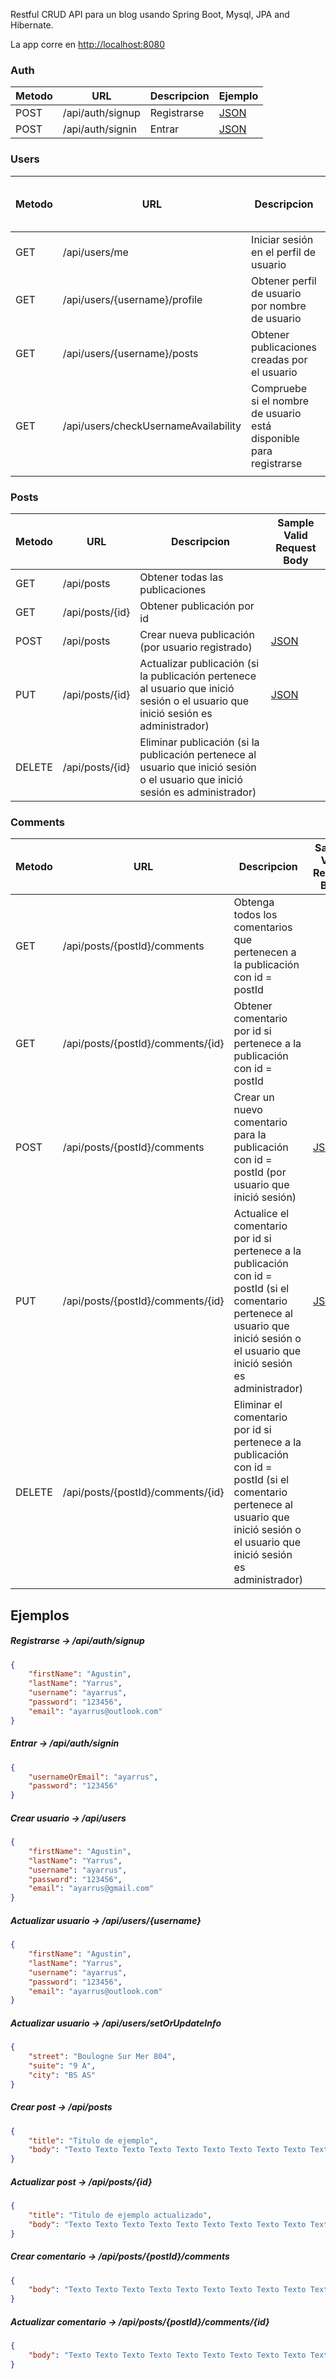 Restful CRUD API para un blog usando Spring Boot, Mysql, JPA and Hibernate.

La app corre en <http://localhost:8080>


### Auth

| Metodo | URL | Descripcion | Ejemplo | 
| ------ | --- | ---------- | --------------------------- |
| POST   | /api/auth/signup | Registrarse | [JSON](#signup) |
| POST   | /api/auth/signin | Entrar | [JSON](#signin) |

### Users

| Metodo | URL | Descripcion | Sample Valid Request Body |
| ------ | --- | ----------- | ------------------------- |
| GET    | /api/users/me | Iniciar sesión en el perfil de usuario | |
| GET    | /api/users/{username}/profile | Obtener perfil de usuario por nombre de usuario | |
| GET    | /api/users/{username}/posts | Obtener publicaciones creadas por el usuario | |
| GET    | /api/users/checkUsernameAvailability | Compruebe si el nombre de usuario está disponible para registrarse 
 | |

### Posts

| Metodo | URL | Descripcion | Sample Valid Request Body |
| ------ | --- | ----------- | ------------------------- |
| GET    | /api/posts | Obtener todas las publicaciones  | |
| GET    | /api/posts/{id} | Obtener publicación por id  | |
| POST   | /api/posts | Crear nueva publicación (por usuario registrado)  | [JSON](#postcreate) |
| PUT    | /api/posts/{id} | Actualizar publicación (si la publicación pertenece al usuario que inició sesión o el usuario que inició sesión es administrador)  | [JSON](#postupdate) |
| DELETE | /api/posts/{id} | Eliminar publicación (si la publicación pertenece al usuario que inició sesión o el usuario que inició sesión es administrador)  | |

### Comments

| Metodo | URL | Descripcion | Sample Valid Request Body |
| ------ | --- | ----------- | ------------------------- |
| GET    | /api/posts/{postId}/comments | Obtenga todos los comentarios que pertenecen a la publicación con id = postId  | |
| GET    | /api/posts/{postId}/comments/{id} | Obtener comentario por id si pertenece a la publicación con id = postId  | |
| POST   | /api/posts/{postId}/comments |Crear un nuevo comentario para la publicación con id = postId (por usuario que inició sesión)  | [JSON](#commentcreate) |
| PUT    | /api/posts/{postId}/comments/{id} | Actualice el comentario por id si pertenece a la publicación con id = postId (si el comentario pertenece al usuario que inició sesión o el usuario que inició sesión es administrador)  | [JSON](#commentupdate) |
| DELETE | /api/posts/{postId}/comments/{id} | Eliminar el comentario por id si pertenece a la publicación con id = postId (si el comentario pertenece al usuario que inició sesión o el usuario que inició sesión es administrador)  | |


## Ejemplos
##### <a id="signup">Registrarse -> /api/auth/signup</a>
```json
{
	"firstName": "Agustin",
	"lastName": "Yarrus",
	"username": "ayarrus",
	"password": "123456",
	"email": "ayarrus@outlook.com"
}
```

##### <a id="signin">Entrar -> /api/auth/signin</a>
```json
{
	"usernameOrEmail": "ayarrus",
	"password": "123456"
}
```

##### <a id="usercreate">Crear usuario -> /api/users</a>
```json
{
	"firstName": "Agustin",
	"lastName": "Yarrus",
	"username": "ayarrus",
	"password": "123456",
	"email": "ayarrus@gmail.com"
}
```

##### <a id="userupdate">Actualizar usuario -> /api/users/{username}</a>
```json
{
	"firstName": "Agustin",
	"lastName": "Yarrus",
	"username": "ayarrus",
	"password": "123456",
	"email": "ayarrus@outlook.com"
}
```

##### <a id="userinfoupdate">Actualizar usuario -> /api/users/setOrUpdateInfo</a>
```json
{
	"street": "Boulogne Sur Mer 804",
	"suite": "9 A",
	"city": "BS AS"
}
```

##### <a id="postcreate">Crear post -> /api/posts</a>
```json
{
	"title": "Titulo de ejemplo",
	"body": "Texto Texto Texto Texto Texto Texto Texto Texto Texto Texto Texto"
}
```

##### <a id="postupdate">Actualizar post -> /api/posts/{id}</a>
```json
{
	"title": "Titulo de ejemplo actualizado",
	"body": "Texto Texto Texto Texto Texto Texto Texto Texto Texto Texto Texto"
}
```

##### <a id="commentcreate">Crear comentario -> /api/posts/{postId}/comments</a>
```json
{
	"body": "Texto Texto Texto Texto Texto Texto Texto Texto Texto Texto Texto Texto Texto Texto Texto Texto Texto Texto Texto Texto Texto Texto"
}
```


##### <a id="commentupdate">Actualizar comentario -> /api/posts/{postId}/comments/{id}</a>
```json
{
	"body": "Texto Texto Texto Texto Texto Texto Texto Texto Texto Texto Texto Texto Texto Texto Texto Texto Texto Texto Texto Texto Texto Texto"
}
```

